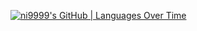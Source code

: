 [![ni9999's GitHub | Languages Over Time](https://stats.quira.sh/ni9999/languages-over-time?theme=light)](https://quira.sh?utm_source=widgets&utm_campaign=ni9999)
